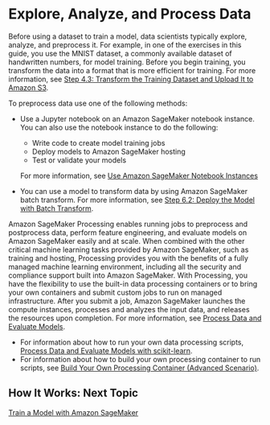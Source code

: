 # Explore, Analyze, and Process Data<a name="how-it-works-notebooks-instances"></a>

Before using a dataset to train a model, data scientists typically explore, analyze, and preprocess it\. For example, in one of the exercises in this guide, you use the MNIST dataset, a commonly available dataset of handwritten numbers, for model training\. Before you begin training, you transform the data into a format that is more efficient for training\. For more information, see [Step 4\.3: Transform the Training Dataset and Upload It to Amazon S3](ex1-preprocess-data-transform.md)\. 

To preprocess data use one of the following methods:
+ Use a Jupyter notebook on an Amazon SageMaker notebook instance\. You can also use the notebook instance to do the following:
  + Write code to create model training jobs 
  + Deploy models to Amazon SageMaker hosting 
  + Test or validate your models

  For more information, see [Use Amazon SageMaker Notebook Instances](nbi.md) 
+  You can use a model to transform data by using Amazon SageMaker batch transform\. For more information, see [Step 6\.2: Deploy the Model with Batch Transform](ex1-batch-transform.md)\. 

Amazon SageMaker Processing enables running jobs to preprocess and postprocess data, perform feature engineering, and evaluate models on Amazon SageMaker easily and at scale\. When combined with the other critical machine learning tasks provided by Amazon SageMaker, such as training and hosting, Processing provides you with the benefits of a fully managed machine learning environment, including all the security and compliance support built into Amazon SageMaker\. With Processing, you have the flexibility to use the built\-in data processing containers or to bring your own containers and submit custom jobs to run on managed infrastructure\. After you submit a job, Amazon SageMaker launches the compute instances, processes and analyzes the input data, and releases the resources upon completion\. For more information, see [Process Data and Evaluate Models](processing-job.md)\.
+ For information about how to run your own data processing scripts, [Process Data and Evaluate Models with scikit\-learn](use-scikit-learn-processing-container.md)\.
+ For information about how to build your own processing container to run scripts, see [Build Your Own Processing Container \(Advanced Scenario\)](build-your-own-processing-container.md)\.

## How It Works: Next Topic<a name="howitwork-ws-notebook-nextstep"></a>

 [Train a Model with Amazon SageMaker](how-it-works-training.md) 